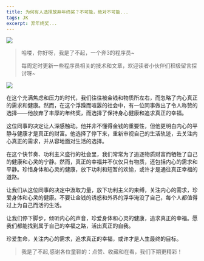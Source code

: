 ```yaml
---
title: 为何有人选择放弃年终奖？不可能，绝对不可能...
tags: JK
excerpt: 弃年终奖...
---
```


![](https://files.mdnice.com/user/27386/51e18d83-11fd-43ed-acf5-30e998254488.png)


> 哈喽，你好呀，我是了不起，一个奔3的程序员~ 
>
> 每周定时更新一些程序员相关的技术和文章，欢迎读者小伙伴们积极留言探讨呀~

![](https://files.mdnice.com/user/27386/d4ecd817-c8d5-4826-a154-c1012b58424d.png)

​		在这个充满焦虑和压力的时代，我们往往被金钱和物质所左右，而忽略了内心真正的需求和健康。然而，在这个浮躁而喧嚣的社会中，有一位同事做出了令人称赞的选择——他放弃了丰厚的年终奖，而选择了保持身心健康和追求真正的幸福。

​		这位同事的决定让人深感触动。他并非不懂得金钱的重要性，但他更明白内心的平静与健康才是真正的财富。他选择了停下来，重新审视自己的生活轨迹，去关注内心真正的需求，并从容地面对生活的选择。

​		在这个快节奏、功利主义盛行的社会里，我们常常为了追逐物质财富而牺牲了自己的健康和心灵的宁静。然而，真正的幸福并不仅仅只有物质，还包括内心的需求和平静。珍惜身体和心灵的健康，放下功利和短暂的欢愉，或许才是通往真正幸福的道路。

​		让我们从这位同事的决定中汲取力量，放下功利主义的束缚，关注内心的需求，珍爱身体和心灵的健康。不要让金钱的诱惑和外界的浮华淹没了自己，每个人都值得过上为自己而活的生活。

​		让我们停下脚步，倾听内心的声音，珍爱身体和心灵的健康，追求真正的幸福。愿我们都能找到属于自己的幸福之路，活出真正的自我。

珍爱生命，关注内心的需求，追求真正的幸福，或许才是人生最终的目标。

>我是了不起,感谢各位童鞋的：点赞、收藏和在看，我们下期更精彩！
